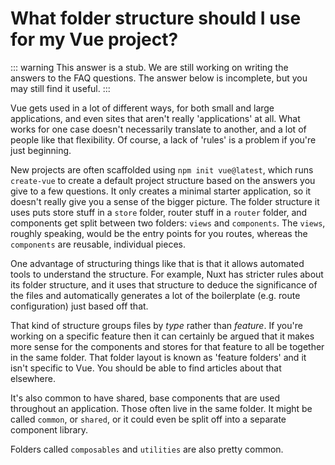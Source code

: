 # What folder structure should I use for my Vue project?

::: warning This answer is a stub.
We are still working on writing the answers to the FAQ questions. The answer below is incomplete, but you may still find it useful.
:::

Vue gets used in a lot of different ways, for both small and large applications, and even sites that aren't really 'applications' at all. What works for one case doesn't necessarily translate to another, and a lot of people like that flexibility. Of course, a lack of 'rules' is a problem if you're just beginning.

New projects are often scaffolded using `npm init vue@latest`, which runs `create-vue` to create a default project structure based on the answers you give to a few questions. It only creates a minimal starter application, so it doesn't really give you a sense of the bigger picture. The folder structure it uses puts store stuff in a `store` folder, router stuff in a `router` folder, and components get split between two folders: `views` and `components`. The `views`, roughly speaking, would be the entry points for you routes, whereas the `components` are reusable, individual pieces.

One advantage of structuring things like that is that it allows automated tools to understand the structure. For example, Nuxt has stricter rules about its folder structure, and it uses that structure to deduce the significance of the files and automatically generates a lot of the boilerplate (e.g. route configuration) just based off that.

That kind of structure groups files by *type* rather than *feature*. If you're working on a specific feature then it can certainly be argued that it makes more sense for the components and stores for that feature to all be together in the same folder. That folder layout is known as 'feature folders' and it isn't specific to Vue. You should be able to find articles about that elsewhere.

It's also common to have shared, base components that are used throughout an application. Those often live in the same folder. It might be called `common`, or `shared`, or it could even be split off into a separate component library.

Folders called `composables` and `utilities` are also pretty common.
